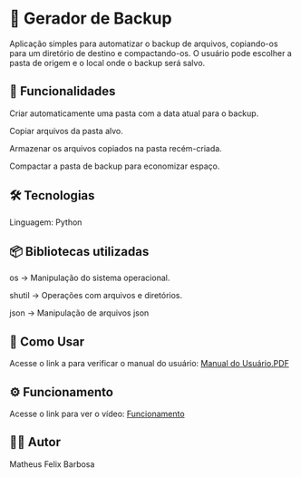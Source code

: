 <h1>📁 Gerador de Backup</h1>

Aplicação simples para automatizar o backup de arquivos, copiando-os para um diretório de destino e compactando-os. O usuário pode escolher a pasta de origem e o local onde o backup será salvo. 

<h2>🚀 Funcionalidades</h2>

Criar automaticamente uma pasta com a data atual para o backup.

Copiar arquivos da pasta alvo.

Armazenar os arquivos copiados na pasta recém-criada.

Compactar a pasta de backup para economizar espaço.

<h2>🛠 Tecnologias</h2>

Linguagem: Python

<h2>📦 Bibliotecas utilizadas</h2>

os → Manipulação do sistema operacional.

shutil → Operações com arquivos e diretórios.

json → Manipulação de arquivos json

<h2>📌 Como Usar </h2>
Acesse o link a para verificar o manual do usuário: <a href="https://drive.google.com/file/d/1J9bMvbx3d07_D9zJ3YWAUgKO4ZkIu7Vd/view?usp=sharing">Manual do Usuário.PDF</a>

<h2>⚙️ Funcionamento</h2>

Acesse o link para ver o vídeo: <a href="[https://drive.google.com/file/d/11dnjQCBC_mSMJqKFvX3YW0KmUS3cL5Aj/view?usp=drive_link](https://drive.google.com/file/d/1J9bMvbx3d07_D9zJ3YWAUgKO4ZkIu7Vd/view?usp=drive_link)">Funcionamento</a>

<h2>🧑‍💻 Autor</h2>

Matheus Felix Barbosa

